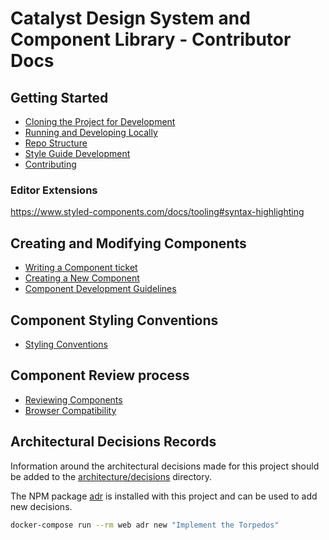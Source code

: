 # Catalyst Design System and Component Library - Contributor Docs

## Getting Started

- [Cloning the Project for Development](./clone.md)
- [Running and Developing Locally](./developing.md)
- [Repo Structure](./repo-structure.md)
- [Style Guide Development](./style-guide-development.md)
- [Contributing](./contributing.md)

### Editor Extensions

https://www.styled-components.com/docs/tooling#syntax-highlighting

## Creating and Modifying Components

- [Writing a Component ticket](../.github/ISSUE_TEMPLATE/component_request.md)
- [Creating a New Component](./creating-new-component.md)
- [Component Development Guidelines](./component-development-guidelines.md)

## Component Styling Conventions

- [Styling Conventions](./styling-conventions.md)

## Component Review process

- [Reviewing Components](./reviewing-components.md)
- [Browser Compatibility](./browser-compatibility.md)

## Architectural Decisions Records

Information around the architectural decisions made for this project should be
added to the [architecture/decisions](./architecture/decisions) directory.

The NPM package [adr](https://www.npmjs.com/package/adr) is installed with this
project and can be used to add new decisions.

```sh
docker-compose run --rm web adr new "Implement the Torpedos"
```
